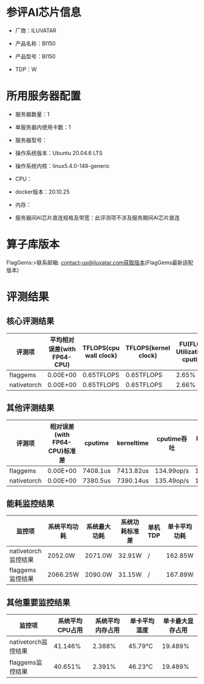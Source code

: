 # 参评AI芯片信息

* 厂商：ILUVATAR

* 产品名称：BI150
* 产品型号：BI150
* TDP：W

# 所用服务器配置

* 服务器数量：1


* 单服务器内使用卡数：1
* 服务器型号：
* 操作系统版本：Ubuntu 20.04.6 LTS
* 操作系统内核：linux5.4.0-148-generic
* CPU：
* docker版本：20.10.25
* 内存：
* 服务器间AI芯片直连规格及带宽：此评测项不涉及服务期间AI芯片直连

# 算子库版本
FlagGems:>联系邮箱: contact-us@iluvatar.com获取版本(FlagGems最新适配版本)

# 评测结果

## 核心评测结果

| 评测项  | 平均相对误差(with FP64-CPU) | TFLOPS(cpu wall clock) | TFLOPS(kernel clock) | FU(FLOPS Utilization)-cputime | FU-kerneltime |
| ---- | -------------- | -------------- | ------------ | ------ | ----- |
| flaggems | 0.00E+00    | 0.65TFLOPS       | 0.65TFLOPS        | 2.65% | 2.65% |
| nativetorch | 0.00E+00    | 0.65TFLOPS      | 0.65TFLOPS      | 2.66%      | 2.66%    |

## 其他评测结果

| 评测项  | 相对误差(with FP64-CPU)标准差 | cputime | kerneltime | cputime吞吐 | kerneltime吞吐 | 无预热时延 | 预热后时延 |
| ---- | -------------- | -------------- | ------------ | ------------ | -------------- | -------------- | ------------ |
| flaggems | 0.00E+00    | 7408.1us       | 7413.82us        | 134.99op/s | 134.88op/s | 236651.48us | 7906.84us |
| nativetorch | 0.00E+00    | 7380.5us       | 7390.14us        | 135.49op/s | 135.32op/s | 7733.95us | 7651.34us |

## 能耗监控结果

| 监控项  | 系统平均功耗  | 系统最大功耗  | 系统功耗标准差 | 单机TDP | 单卡平均功耗 | 单卡最大功耗 | 单卡功耗标准差 | 单卡TDP |
| ---- | ------- | ------- | ------- | ----- | ------------ | ------------ | ------------- | ----- |
| nativetorch监控结果 | 2052.0W | 2071.0W | 32.91W   | /     | 162.85W       | 164.0W      | 2.86W        | 350W  |
| flaggems监控结果 | 2066.25W | 2090.0W | 31.15W   | /     | 167.89W       | 168.0W      | 0.31W        | 350W  |

## 其他重要监控结果

| 监控项  | 系统平均CPU占用 | 系统平均内存占用 | 单卡平均温度 | 单卡最大显存占用 |
| ---- | --------- | -------- | ------------ | -------------- |
| nativetorch监控结果 | 41.146%    | 2.388%   | 45.79°C       | 19.489%        |
| flaggems监控结果 | 40.651%    | 2.391%   | 46.23°C       | 19.489%        |